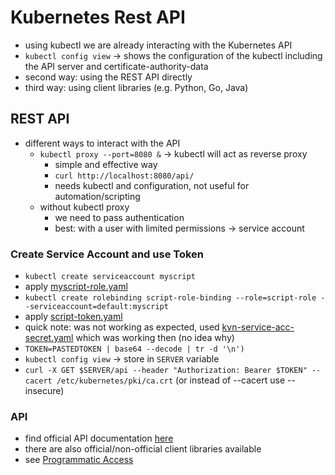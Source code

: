 # Kubernetes Rest API
- using kubectl we are already interacting with the Kubernetes API
- `kubectl config view` -> shows the configuration of the kubectl including the API server and certificate-authority-data
- second way: using the REST API directly
- third way: using client libraries (e.g. Python, Go, Java)

## REST API
- different ways to interact with the API
    - `kubectl proxy --port=8080 &` -> kubectl will act as reverse proxy
      - simple and effective way
      - `curl http://localhost:8080/api/`
      - needs kubectl and configuration, not useful for automation/scripting
    - without kubectl proxy
      - we need to pass authentication
      - best: with a user with limited permissions -> service account

### Create Service Account and use Token
- `kubectl create serviceaccount myscript`
- apply [myscript-role.yaml](myscript-role.yaml)
- `kubectl create rolebinding script-role-binding --role=script-role --serviceaccount=default:myscript`
- apply [script-token.yaml](script-token.yaml)
- quick note: was not working as expected, used [kvn-service-acc-secret.yaml](kvn-service-acc-secret.yaml) which was working then (no idea why)
- `TOKEN=PASTEDTOKEN | base64 --decode | tr -d '\n')`
- `kubectl config view` -> store in `SERVER` variable
- `curl -X GET $SERVER/api --header "Authorization: Bearer $TOKEN" --cacert /etc/kubernetes/pki/ca.crt` (or instead of --cacert use --insecure)

### API
- find official API documentation [here](https://kubernetes.io/docs/reference/generated/kubernetes-api/v1.30/)
- there are also official/non-official client libraries available
- see [Programmatic Access](https://kubernetes.io/docs/tasks/administer-cluster/access-cluster-api/#programmatic-access-to-the-api)


